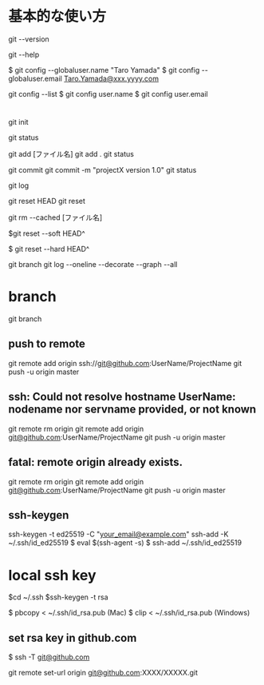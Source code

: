 # 基本的な使い方
git --version

git --help

$ git config --globaluser.name "Taro Yamada"
$ git config --globaluser.email Taro.Yamada@xxx.yyyy.com


git config --list
$ git config user.name
$ git config user.email

# 
git init

git status

git add [ファイル名]
git add .
git status

git commit
git commit -m "projectX version 1.0"
git status

git log


git reset HEAD
git reset

git rm --cached [ファイル名]

$git reset --soft HEAD^

$ git reset --hard HEAD^


git branch
git log --oneline --decorate --graph --all

# branch
git branch

## push to remote
git remote add origin ssh://git@github.com:UserName/ProjectName
git push -u origin master

## ssh: Could not resolve hostname UserName: nodename nor servname provided, or not known
git remote rm origin
git remote add origin git@github.com:UserName/ProjectName
git push -u origin master

## fatal: remote origin already exists.
git remote rm origin
git remote add origin git@github.com:UserName/ProjectName
git push -u origin master

## ssh-keygen
ssh-keygen -t ed25519 -C "your_email@example.com"
ssh-add -K ~/.ssh/id_ed25519
$ eval $(ssh-agent -s)
$ ssh-add ~/.ssh/id_ed25519

# local ssh key
$cd ~/.ssh
$ssh-keygen -t rsa

$ pbcopy < ~/.ssh/id_rsa.pub (Mac)
$ clip < ~/.ssh/id_rsa.pub (Windows)
## set rsa key in github.com

$ ssh -T git@github.com

git remote set-url origin git@github.com:XXXX/XXXXX.git
